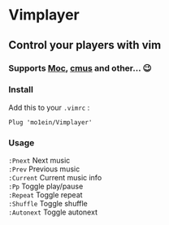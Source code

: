 # Vimplayer
## Control your players with vim
### Supports [Moc](https://github.com/jonsafari/mocp), [cmus](https://github.com/cmus/cmus) and other... :wink:

### Install
Add this to your `.vimrc` :
```
Plug 'mo1ein/Vimplayer'
```
### Usage
```:Pnext```      Next music               <br>
```:Prev```       Previous music           <br>
```:Current```    Current music info       <br>
```:Pp```         Toggle  play/pause       <br>
```:Repeat```     Toggle repeat            <br>
```:Shuffle```    Toggle shuffle           <br>
```:Autonext```   Toggle autonext          <br>
